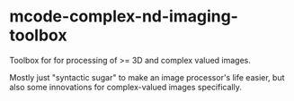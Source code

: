 # mcode-complex-nd-imaging-toolbox
Toolbox for for processing of >= 3D and complex valued images.

Mostly just "syntactic sugar" to make an image processor's life easier, but also some innovations for complex-valued images specifically.
